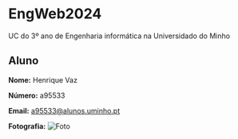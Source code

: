 # EngWeb2024

UC do 3º ano de Engenharia informática na Universidado do Minho

## Aluno
**Nome:** Henrique Vaz

**Número:** a95533

**Email:** a95533@alunos.uminho.pt

**Fotografia:** ![Foto](./eu.png)